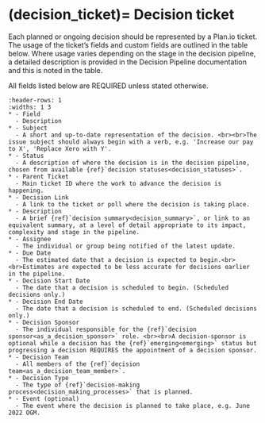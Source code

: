 (decision_ticket)=
Decision ticket
===============

Each planned or ongoing decision should be represented by a Plan.io ticket. The usage of the ticket’s fields and custom fields are outlined in the table below. Where usage varies depending on the stage in the decision pipeline, a detailed description is provided in the Decision Pipeline documentation and this is noted in the table.

All fields listed below are REQUIRED unless stated otherwise.

```{list-table} Fields in a decision ticket
:header-rows: 1
:widths: 1 3
* - Field
  - Description
* - Subject
  - A short and up-to-date representation of the decision. <br><br>The issue subject should always begin with a verb, e.g. 'Increase our pay to X', 'Replace Xero with Y'.
* - Status
  - A description of where the decision is in the decision pipeline, chosen from available {ref}`decision statuses<decision_statuses>`.
* - Parent Ticket
  - Main ticket ID where the work to advance the decision is happening.
* - Decision Link
  - A link to the ticket or poll where the decision is taking place.
* - Description
  - A brief {ref}`decision summary<decision_summary>`, or link to an equivalent summary, at a level of detail appropriate to its impact, complexity and stage in the pipeline.
* - Assignee
  - The individual or group being notified of the latest update.
* - Due Date
  - The estimated date that a decision is expected to begin.<br><br>Estimates are expected to be less accurate for decisions earlier in the pipeline.
* - Decision Start Date
  - The date that a decision is scheduled to begin. (Scheduled decisions only.)
* - Decision End Date
  - The date that a decision is scheduled to end. (Scheduled decisions only.)
* - Decision Sponsor
  - The individual responsible for the {ref}`decision sponsor<as_a_decision_sponsor>` role. <br><br>A decision-sponsor is optional while a decision has the {ref}`emerging<emerging>` status but progressing a decision REQUIRES the appointment of a decision sponsor.
* - Decision Team
  - All members of the {ref}`decision team<as_a_decision_team_member>`.
* - Decision Type
  - The type of {ref}`decision-making process<decision_making_processes>` that is planned.
* - Event (optional)
  - The event where the decision is planned to take place, e.g. June 2022 OGM.
```












